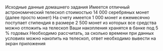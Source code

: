 Исходные данные домашнего задания
Имеется отличный астрономический телескоп стоимостью 14 000 серебряных монет
(далее просто монет)
На счету имеется 1 000 монет и ежемесячно поступает стипендия в размере 2 500
монет из которых все средства можно отложить на телескоп
Ваши накопления хранятся в банке под 5 % годовых
Необходимо рассчитать, за сколько времени при данных условиях можно накопить
на телескоп, ответ необходимо вывести на экран приложения
